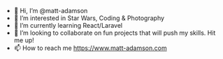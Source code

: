 - 👋 Hi, I’m @matt-adamson
- 👀 I’m interested in Star Wars, Coding & Photography
- 🌱 I’m currently learning React/Laravel
- 💞️ I’m looking to collaborate on fun projects that will push my skills. Hit me up!
- 📫 How to reach me https://www.matt-adamson.com

<!---
matt-adamson/matt-adamson is a ✨ special ✨ repository because its `README.md` (this file) appears on your GitHub profile.
You can click the Preview link to take a look at your changes.
--->
